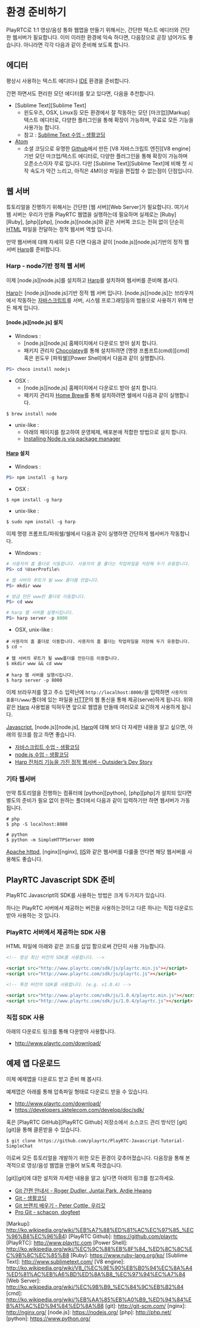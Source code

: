# 환경 준비하기
PlayRTC로 1:1 영상/음성 통화 웹앱을 만들기 위해서는, 간단한 텍스트 에디터와 간단한 웹서버가 필요합니다. 이미 이러한 환경에 익숙 하다면, 다음장으로 곧장 넘어가도 좋습니다. 아니라면 각각 다음과 같이 준비해 보도록 합니다.

## 에디터
평상시 사용하는 텍스트 에디터나 [IDE][IDE] 환경을 준비합니다.

간편 하면서도 편리한 모던 에디터를 찾고 있다면, 다음을 추천합니다.

 - [Sublime Text][Sublime Text]
	- 윈도우즈, OSX, Linux등 모든 환경에서 잘 작동하는 모던 [마크업][Markup]텍스트 에디터로, 다양한 플러그인을 통해 확장이 가능하며, 무료로 모든 기능을 사용가능 합니다.
	- 참고 : [Sublime Text 수업 - 생활코딩](http://opentutorials.org/course/671/3595)
- [Atom][Atom]
	- 소셜 코딩으로 유명한 [Github][Github]에서 만든 [V8 자바스크립트 엔진][V8 engine]기반 모던 마크업/텍스트 에디터로, 다양한 플러그인을 통해 확장이 가능하며 오픈소스이자 무료 입니다. 다만 [Sublime Text][Sublime Text]에 비해 첫 시작 속도가 약간 느리고, 아직은 4M이상 파일을 편집할 수 없는점이 단점입니다.

## 웹 서버
튜토리얼을 진행하기 위해서는 간단한 [웹 서버][Web Server]가 필요합니다. 여기서 웹 서버는 우리가 만들 PlayRTC 웹앱을 실행하는데 필요하며 실제로는 [Ruby][Ruby], [php][php], [node.js][node.js]와 같은 서버쪽 코드는 전혀 없이 단순히 [HTML][HTML] 파일을 전달하는 정적 웹서버 역할 입니다.

만약 웹서버에 대해 자세히 모른 다면 다음과 같이 [node.js][node.js]기반의 정적 웹 서버 [Harp][Harp]를 준비합니다.

### Harp - node기반 정적 웹 서버

이제 [node.js][node.js]를 설치하고 [Harp][Harp]를 설치하여 웹서버를 준비해 봅시다.

[Harp][Harp]는 [node.js][node.js]기반 정적 웹 서버 입니다. [node.js][node.js]는 브라우저에서 작동하는 [자바스크립트][Javascript]를 서버, 시스템 프로그래밍등의 범용으로 사용하기 위해 만든 체계 입니다.

#### [node.js][node.js] 설치

- Windows :
	- [node.js][node.js] 홈페이지에서 다운로드 받아 설치 합니다.
	- 패키지 관리자 [Chocolatey][Chocolatey]를 통해 설치하려면 [명령 프롬프트(cmd)][cmd]혹은 윈도우 [파워쉘][Power Shell]에서 다음과 같이 실행합니다.
```PowerShell
PS> choco install nodejs
```

- OSX :
	- [node.js][node.js] 홈페이지에서 다운로드 받아 설치 합니다.
	- 패키지 관리자 [Home Brew][Home Brew]를 통해 설치하려면 쉘에서 다음과 같이 실행합니다.
```Shell
$ brew install node
```

- unix-like :
	- 아래의 페이지를 참고하여 운영체제, 배포본에 적합한 방법으로 설치 합니다.
	- [Installing Node.js via package manager](https://github.com/joyent/node/wiki/Installing-Node.js-via-package-manager)

#### [Harp][Harp] 설치

- Windows :
```PowerShell
PS> npm install -g harp
```

- OSX :
```Shell
$ npm install -g harp
```

- unix-like :
```Shell
$ sudo npm install -g harp
```

이제 명령 프롬프트/파워쉘/쉘에서 다음과 같이 실행하면 간단하게 웹서버가 작동합니다.

- Windows :
```PowerShell
# 사용자의 홈 폴더로 이동합니다. 사용자의 홈 폴더는 작업파일을 저장해 두기 유용합니다.
PS> cd %UserProfile%

# 웹 서버의 루트가 될 www 폴더를 만듭니다.
PS> mkdir www

# 방금 만든 www란 폴더로 이동합니다.
PS> cd www

# harp 웹 서버를 실행시킵니다.
PS> harp server -p 8000
```

- OSX, unix-like :

```Shell
# 사용자의 홈 폴더로 이동합니다. 사용자의 홈 폴더는 작업파일을 저장해 두기 유용합니다.
$ cd ~

# 웹 서버의 루트가 될 www폴더를 만든다음 이동합니다.
$ mkdir www && cd www

# harp 웹 서버를 실행시킵니다.
$ harp server -p 8000
```

이제 브라우저를 열고 주소 입력난에 `http://localhost:8000/`을 입력하면 `사용자의 홈폴더/www/`폴더에 있는 파일을 [HTTP][HTTP]의 웹 통신을 통해 제공(serve)하게 됩니다. 위와 같은 [Harp][Harp] 사용법을 익혀두면 앞으로 웹앱을 만들때 여러모로 요긴하게 사용하게 됩니다.

[Javascript][Javascript], [node.js][node.js], [Harp][Harp]에 대해 보다 더 자세한 내용을 알고 싶으면, 아래의 링크를 참고 하면 좋습니다.

- [자바스크립트 수업 - 생활코딩](http://opentutorials.org/course/743)
- [node.js 수업 - 생활코딩](http://opentutorials.org/course/86)
- [Harp 전처리 기능을 가진 정적 웹서버 - Outsider’s Dev Story](http://blog.outsider.ne.kr/999)

### 기타 웹서버

만약 튜토리얼을 진행하는 컴퓨터에 [python][python], [php][php]가 설치되 있다면 별도의 준비가 필요 없이 원하는 폴더에서 다음과 같이 입력하기만 하면 웹서버가 가동됩니다.

``` Shell
# php
$ php -S localhost:8080

# python
$ python -m SimpleHTTPServer 8000
```

[Apache httpd][Apache httpd], [nginx][nginx], [IIS][IIS]와 같은 웹서버를 다룰줄 안다면 해당 웹서버를 사용해도 좋습니다.

## PlayRTC Javascript SDK 준비
PlayRTC Javascript의 SDK를 사용하는 방법은 크게 두가지가 있습니다.

하나는 PlayRTC 서버에서 제공하는 버전을 사용하는것이고 다른 하나는 직접 다운로드 받아 사용하는 것 입니다.

### PlayRTC 서버에서 제공하는 SDK 사용
HTML 파일에 아래와 같은 코드를 삽입 함으로써 간단히 사용 가능합니다.

```HTML
<!-- 항상 최신 버전의 SDK를 사용합니다. -->

<script src="http://www.playrtc.com/sdk/js/playrtc.min.js"></script>
<script src="http://www.playrtc.com/sdk/js/playrtc.js"></script>

<!-- 특정 버전의 SDK를 사용합니다. (e.g. v1.0.4) -->

<script src="http://www.playrtc.com/sdk/js/1.0.4/playrtc.min.js"></script>
<script src="http://www.playrtc.com/sdk/js/1.0.4/playrtc.js"></script>
```

### 직접 SDK 사용
아래의 다운로드 링크를 통해 다운받아 사용합니다.

- <http://www.playrtc.com/download/>

## 예제 앱 다운로드
이제 예제앱을 다운로드 받고 준비 해 봅시다.

예제앱은 아래를 통해 압축파일 형태로 다운로드 받을 수 있습니다.

- <http://www.playrtc.com/download/>
- <https://developers.sktelecom.com/develop/doc/sdk/>

혹은 [PlayRTC GitHub][PlayRTC Github] 저장소에서 소스코드 관리 방식인 [git][git]을 통해 클론받을 수 있습니다.

```Shell
$ git clone https://github.com/playrtc/PlayRTC-Javascript-Tutorial-SimpleChat
```

이로써 모든 튜토리얼을 개발하기 위한 모든 환경이 갖추어졌습니다. 다음장을 통해 본격적으로 영상/음성 웹앱을 만들어 보도록 하겠습니다.

[git][git]에 대한 설치와 자세한 내용을 알고 싶다면 아래의 링크를 참고하세요.

- [Git 간편 안내서 - Roger Dudler, Juntai Park, Ardie Hwang](http://rogerdudler.github.io/git-guide/index.ko.html)
- [Git - 생활코딩](http://opentutorials.org/course/1492)
- [Git 브랜치 배우기 - Peter Cottle, 우리깃](http://learnbranch.urigit.com/)
- [Pro Git - schacon, dogfeet](http://dogfeet.github.io/articles/2012/progit.html)


[Apache httpd]: http://httpd.apache.org/
[Atom]: https://atom.io/
[Chocolatey]: https://chocolatey.org/
[Github]: https://github.com/
[HTML]: https://developer.mozilla.org/ko/docs/Web/HTML
[HTTP]: http://ko.wikipedia.org/wiki/HTTP
[Harp]: http://harpjs.com/
[Home Brew]: http://brew.sh/index_ko.html
[IDE]: http://ko.wikipedia.org/wiki/%ED%86%B5%ED%95%A9_%EA%B0%9C%EB%B0%9C_%ED%99%98%EA%B2%BD
[IIS]: http://www.iis.net/
[Javascript]: http://ko.wikipedia.org/wiki/%EC%9E%90%EB%B0%94%EC%8A%A4%ED%81%AC%EB%A6%BD%ED%8A%B8
[Markup]: http://ko.wikipedia.org/wiki/%EB%A7%88%ED%81%AC%EC%97%85_%EC%96%B8%EC%96%B4)
[PlayRTC Github]: https://github.com/playrtc
[PlayRTC]: http://www.playrtc.com
[Power Shell]: http://ko.wikipedia.org/wiki/%EC%9C%88%EB%8F%84_%ED%8C%8C%EC%9B%8C%EC%85%B8
[Ruby]: https://www.ruby-lang.org/ko/
[Sublime Text]: http://www.sublimetext.com/
[V8 engine]: http://ko.wikipedia.org/wiki/V8_(%EC%9E%90%EB%B0%94%EC%8A%A4%ED%81%AC%EB%A6%BD%ED%8A%B8_%EC%97%94%EC%A7%84
[Web Server]: http://ko.wikipedia.org/wiki/%EC%9B%B9_%EC%84%9C%EB%B2%84
[cmd]: http://ko.wikipedia.org/wiki/%EB%AA%85%EB%A0%B9_%ED%94%84%EB%A1%AC%ED%94%84%ED%8A%B8
[git]: http://git-scm.com/
[nginx]: http://nginx.org/
[node.js]: https://nodejs.org/
[php]: http://php.net/
[python]: https://www.python.org/
